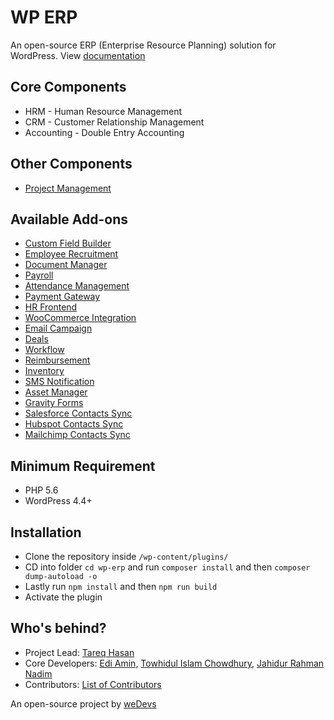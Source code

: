 # WP ERP

An open-source ERP (Enterprise Resource Planning) solution for WordPress. View [documentation](https://wperp.com/documentation/?utm_medium=referral&utm_source=github&utm_campaign=WP+ERP+Readme&utm_content=Home+Page)

## Core Components

* HRM - Human Resource Management
* CRM - Customer Relationship Management
* Accounting - Double Entry Accounting

## Other Components

* [Project Management](https://wedevs.com/wp-project-manager-pro/?utm_medium=referral&utm_source=github&utm_campaign=WP+ERP+Readme&utm_content=WP+Project+Manager)

## Available Add-ons

* [Custom Field Builder](https://wperp.com/downloads/custom-field-builder/?utm_medium=referral&utm_source=github&utm_campaign=WP+ERP+Readme&utm_content=custom+field+builder)
* [Employee Recruitment](https://wperp.com/downloads/recruitment/?utm_medium=referral&utm_source=github&utm_campaign=WP+ERP+Readme&utm_content=recruitment)
* [Document Manager](https://wperp.com/downloads/document-manager/?utm_medium=referral&utm_source=github&utm_campaign=WP+ERP+Readme&utm_content=document+manager)
* [Payroll](https://wperp.com/downloads/payroll/?utm_medium=referral&utm_source=github&utm_campaign=WP+ERP+Readme&utm_content=payroll)
* [Attendance Management](https://wperp.com/downloads/attendance/?utm_medium=referral&utm_source=github&utm_campaign=WP+ERP+Readme&utm_content=attendance)
* [Payment Gateway](https://wperp.com/downloads/payment-gateway/?utm_medium=referral&utm_source=github&utm_campaign=WP+ERP+Readme&utm_content=payment+gateway)
* [HR Frontend](https://wperp.com/downloads/hr-frontend/?utm_medium=referral&utm_source=github&utm_campaign=WP+ERP+Readme&utm_content=hr-frontend)
* [WooCommerce Integration](https://wperp.com/downloads/woocommerce/?utm_medium=referral&utm_source=github&utm_campaign=WP+ERP+Readme&utm_content=woocommerce)
* [Email Campaign](https://wperp.com/downloads/wp-erp-email-campaign/?utm_medium=referral&utm_source=github&utm_campaign=WP+ERP+Readme&utm_content=wp+erp+email+campaign)
* [Deals](https://wperp.com/downloads/deals/?utm_medium=referral&utm_source=github&utm_campaign=WP+ERP+Readme&utm_content=deals)
* [Workflow](https://wperp.com/downloads/workflow/?utm_medium=referral&utm_source=github&utm_campaign=WP+ERP+Readme&utm_content=workflow)
* [Reimbursement](https://wperp.com/downloads/reimbursement/?utm_medium=referral&utm_source=github&utm_campaign=WP+ERP+Readme&utm_content=reimbursement)
* [Inventory](https://wperp.com/downloads/inventory/?utm_medium=referral&utm_source=github&utm_campaign=WP+ERP+Readme&utm_content=inventory)
* [SMS Notification](https://wperp.com/downloads/sms-notification/?utm_medium=referral&utm_source=github&utm_campaign=WP+ERP+Readme&utm_content=sms+notification)
* [Asset Manager](https://wperp.com/downloads/asset-manager/?utm_medium=referral&utm_source=github&utm_campaign=WP+ERP+Readme&utm_content=asset+manager)
* [Gravity Forms](https://wperp.com/downloads/crm-gravity-forms/?utm_medium=referral&utm_source=github&utm_campaign=WP+ERP+Readme&utm_content=crm+gravity+forms)
* [Salesforce Contacts Sync](https://wperp.com/downloads/salesforce-contact-sync/?utm_medium=referral&utm_source=github&utm_campaign=WP+ERP+Readme&utm_content=salesforce+contact+sync)
* [Hubspot Contacts Sync](https://wperp.com/downloads/hubspot-contacts-sync/?utm_medium=referral&utm_source=github&utm_campaign=WP+ERP+Readme&utm_content=hubspot+contacts+sync)
* [Mailchimp Contacts Sync](https://wperp.com/downloads/mailchimp-contacts-sync/?utm_medium=referral&utm_source=github&utm_campaign=WP+ERP+Readme&utm_content=mailchimp+contacts+sync)

## Minimum Requirement
 - PHP 5.6
 - WordPress 4.4+

## Installation

* Clone the repository inside `/wp-content/plugins/`
* CD into folder `cd wp-erp` and run `composer install` and then `composer dump-autoload -o`
* Lastly run `npm install` and then `npm run build`
* Activate the plugin


## Who's behind?

* Project Lead: [Tareq Hasan](https://github.com/tareq1988)
* Core Developers: [Edi Amin](https://github.com/ediamin), [Towhidul Islam Chowdhury](https://github.com/itowhid06), [Jahidur Rahman Nadim](https://github.com/nadim1992)
* Contributors: [List of Contributors](https://github.com/wp-erp/wp-erp/graphs/contributors)

An open-source project by [weDevs](https://wedevs.com/?utm_source=github&utm_medium=credit&utm_term=opensource&utm_content=wperp&utm_campaign=product)
